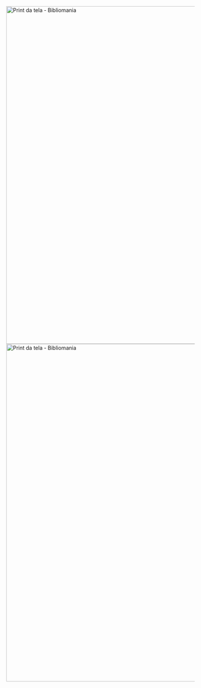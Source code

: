 <!-- ![image](https://user-images.githubusercontent.com/79876271/174128278-0c9606c8-76f7-4005-9836-d8b22a4d55fc.png) -->
<img width="900px" src="https://user-images.githubusercontent.com/79876271/174128278-0c9606c8-76f7-4005-9836-d8b22a4d55fc.png" alt="Print da tela - Bibliomania" >
<img width="900px" src="https://user-images.githubusercontent.com/79876271/174126540-f5af9dab-b8ce-4358-824f-062c47a10d6b.png" alt="Print da tela - Bibliomania">
<!-- ![image](https://user-images.githubusercontent.com/79876271/174126540-f5af9dab-b8ce-4358-824f-062c47a10d6b.png) -->
